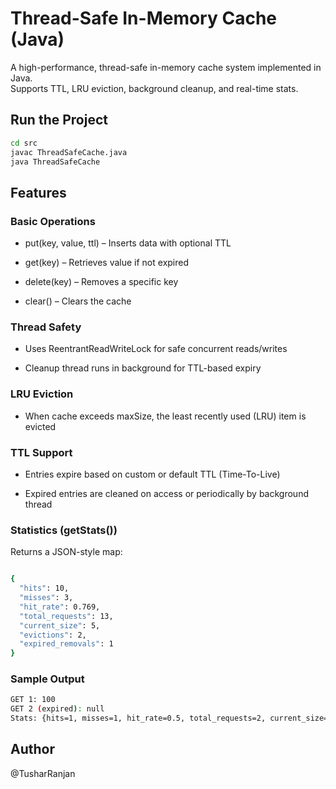 # Thread-Safe In-Memory Cache (Java)

A high-performance, thread-safe in-memory cache system implemented in Java.  
Supports TTL, LRU eviction, background cleanup, and real-time stats.

## Run the Project

```bash
cd src
javac ThreadSafeCache.java
java ThreadSafeCache

```

## Features

### Basic Operations

- put(key, value, ttl) – Inserts data with optional TTL

- get(key) – Retrieves value if not expired

- delete(key) – Removes a specific key

- clear() – Clears the cache

### Thread Safety

- Uses ReentrantReadWriteLock for safe concurrent reads/writes

- Cleanup thread runs in background for TTL-based expiry

### LRU Eviction

- When cache exceeds maxSize, the least recently used (LRU) item is evicted

### TTL Support

- Entries expire based on custom or default TTL (Time-To-Live)

- Expired entries are cleaned on access or periodically by background thread

### Statistics (getStats())

Returns a JSON-style map:

```bash

{
  "hits": 10,
  "misses": 3,
  "hit_rate": 0.769,
  "total_requests": 13,
  "current_size": 5,
  "evictions": 2,
  "expired_removals": 1
}
```

### Sample Output

```bash
GET 1: 100
GET 2 (expired): null
Stats: {hits=1, misses=1, hit_rate=0.5, total_requests=2, current_size=3, evictions=0, expired_removals=1}
```

## Author

@TusharRanjan

